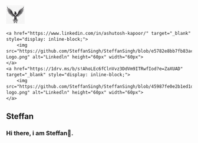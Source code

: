  <p>
    <img src="https://github.com/SteffanSingh/SteffanSingh/blob/3201c6905d30a6830e5bffcf6b2ada9d587331d3/eagle-logo.jpeg" alt="" height="50px" width="50px" style="display: inline-block;">
    
    <a href="https://www.linkedin.com/in/ashutosh-kapoor/" target="_blank" style="display: inline-block;">
        <img src="https://github.com/SteffanSingh/SteffanSingh/blob/e5782e8bb7fb83ac26d1e7617d42dd872bf7302b/Linkedln-Logo.png" alt="Linkedln" height="60px" width="60px">
    </a>
    <a href="https://1drv.ms/b/s!AhoLEc6fClnVvz3DdVm9ITRwfIod?e=ZaXUAD" target="_blank" style="display: inline-block;">
        <img src="https://github.com/SteffanSingh/SteffanSingh/blob/45987fe0e2b1ed1dff3d0c94556992862afcd8c3/cv-logo.png" alt="Linkedln" height="60px" width="60px">
    </a>
 <h2>Steffan</h2> 
 </p> 




### Hi there, i am Steffan👋.
# 
<!--
**SteffanSingh/SteffanSingh** is a ✨ _special_ ✨ repository because its `README.md` (this file) appears on your GitHub profile.

Here are some ideas to get you started:

- 🔭 I’m currently working on ...
- 🌱 I’m currently learning ...
- 👯 I’m looking to collaborate on ...
- 🤔 I’m looking for help with ...
- 💬 Ask me about ...
- 📫 How to reach me: ...
- 😄 Pronouns: ...
- ⚡ Fun fact: ...
-->
